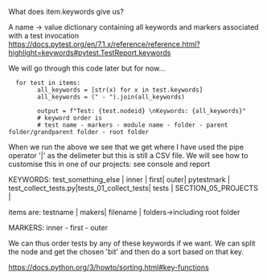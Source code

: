 What does item.keywords give us?

A name -> value dictionary containing all keywords and markers associated with a test invocation <https://docs.pytest.org/en/7.1.x/reference/reference.html?highlight=keywords#pytest.TestReport.keywords>

We will go through this code later but for now...

```
  for test in items:
        all_keywords = [str(x) for x in test.keywords]
        all_keywords = (" - ").join(all_keywords)

        output = f"Test: {test.nodeid} \nKeywords: {all_keywords}"
        # keyword order is
        # test name - markers - module name - folder - parent folder/grandparent folder - root folder
```

When we run the above we see that we get where I have used the pipe operator '|' as the delimeter but this is still a CSV file. We will see how to customise this in one of our projects: see console and report

KEYWORDS: test_something_else | inner | first| outer| pytestmark | test_collect_tests.py|tests_01_collect_tests| tests | SECTION_05_PROJECTS |

items are: testname | makers| filename | folders->including root folder

MARKERS: inner - first - outer

We can thus order tests by any of these keywords if we want. We can split the node and get the chosen 'bit' and then do a sort based on that key.

https://docs.python.org/3/howto/sorting.html#key-functions